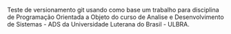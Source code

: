 Teste de versionamento git usando como base um trabalho para disciplina de Programação Orientada a Objeto  do curso de Analise e Desenvolvimento de Sistemas - ADS da Universidade Luterana do Brasil - ULBRA.
